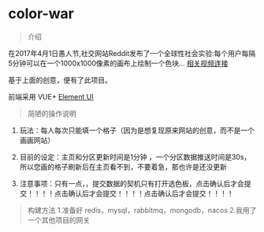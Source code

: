 # color-war
> 介绍

在2017年4月1日愚人节,社交网站Reddit发布了一个全球性社会实验:每个用户每隔5分钟可以在一个1000x1000像素的画布上绘制一个色块... [相关视频连接](https://www.bilibili.com/video/av71160863?from=search&seid=14889639180811676751&spm_id_from=333.337.0.0)

基于上面的创意，便有了此项目。

前端采用 VUE+ [Element UI](https://element.eleme.cn/#/zh-CN)

> 简陋的操作说明

1. 玩法：每人每次只能填一个格子（因为是想复现原来网站的创意，而不是一个画画网站）

2. 目前的设定：主页和分区更新时间是1分钟 ，一个分区数据推送时间是30s，所以您画的格子刷新后在主页看不到，不要着急，那也许是还没更新

3. 注意事项：只有一点，，提交数据的契机只有打开选色板，点击确认后才会提交！！！！点击确认后才会提交！！！！点击确认后才会提交！！！！

> 构建方法
1.准备好 redis，mysql，rabbitmq，mongodb，nacos
2.我用了一个其他项目的网关